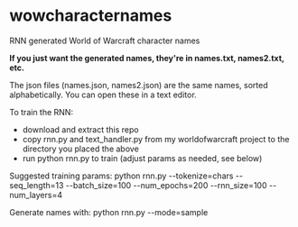 # wowcharacternames
RNN generated World of Warcraft character names

**If you just want the generated names, they're in names.txt, names2.txt, etc.**

The json files (names.json, names2.json) are the same names, sorted alphabetically. You can open these in a text editor.


To train the RNN:
 - download and extract this repo
 - copy rnn.py and text_handler.py from my worldofwarcraft project to the directory you placed the above
 - run python rnn.py to train (adjust params as needed, see below)

Suggested training params:
python rnn.py --tokenize=chars --seq_length=13 --batch_size=100 --num_epochs=200 --rnn_size=100 --num_layers=4

Generate names with:
python rnn.py --mode=sample
